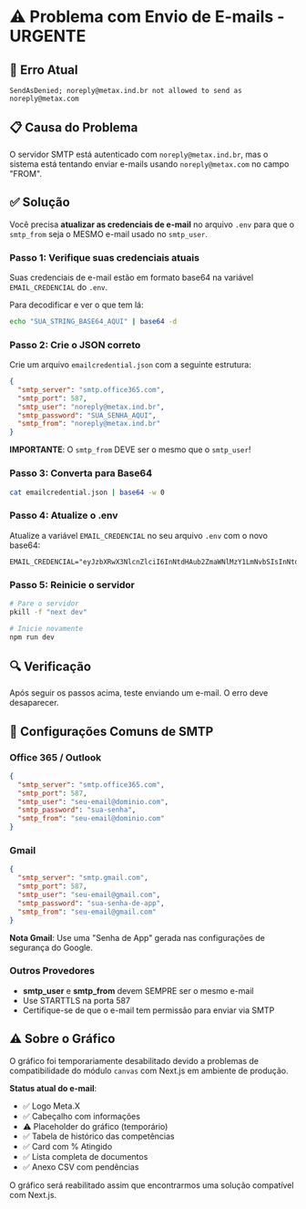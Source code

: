# ⚠️ Problema com Envio de E-mails - URGENTE

## 🔴 Erro Atual

```
SendAsDenied; noreply@metax.ind.br not allowed to send as noreply@metax.com
```

## 📋 Causa do Problema

O servidor SMTP está autenticado com `noreply@metax.ind.br`, mas o sistema está tentando enviar e-mails usando `noreply@metax.com` no campo "FROM".

## ✅ Solução

Você precisa **atualizar as credenciais de e-mail** no arquivo `.env` para que o `smtp_from` seja o MESMO e-mail usado no `smtp_user`.

### **Passo 1: Verifique suas credenciais atuais**

Suas credenciais de e-mail estão em formato base64 na variável `EMAIL_CREDENCIAL` do `.env`.

Para decodificar e ver o que tem lá:

```bash
echo "SUA_STRING_BASE64_AQUI" | base64 -d
```

### **Passo 2: Crie o JSON correto**

Crie um arquivo `emailcredential.json` com a seguinte estrutura:

```json
{
  "smtp_server": "smtp.office365.com",
  "smtp_port": 587,
  "smtp_user": "noreply@metax.ind.br",
  "smtp_password": "SUA_SENHA_AQUI",
  "smtp_from": "noreply@metax.ind.br"
}
```

**IMPORTANTE**: O `smtp_from` DEVE ser o mesmo que o `smtp_user`!

### **Passo 3: Converta para Base64**

```bash
cat emailcredential.json | base64 -w 0
```

### **Passo 4: Atualize o .env**

Atualize a variável `EMAIL_CREDENCIAL` no seu arquivo `.env` com o novo base64:

```env
EMAIL_CREDENCIAL="eyJzbXRwX3NlcnZlciI6InNtdHAub2ZmaWNlMzY1LmNvbSIsInNtdHBfcG9ydCI6NTg3LCJzbXRwX3VzZXIiOiJub3JlcGx5QG1ldGF4LmluZC5iciIsInNtdHBfcGFzc3dvcmQiOiJTVUFfU0VOSEFfIiwic210cF9mcm9tIjoibm9yZXBseUBtZXRheC5pbmQuYnIifQ=="
```

### **Passo 5: Reinicie o servidor**

```bash
# Pare o servidor
pkill -f "next dev"

# Inicie novamente
npm run dev
```

## 🔍 Verificação

Após seguir os passos acima, teste enviando um e-mail. O erro deve desaparecer.

## 📧 Configurações Comuns de SMTP

### **Office 365 / Outlook**
```json
{
  "smtp_server": "smtp.office365.com",
  "smtp_port": 587,
  "smtp_user": "seu-email@dominio.com",
  "smtp_password": "sua-senha",
  "smtp_from": "seu-email@dominio.com"
}
```

### **Gmail**
```json
{
  "smtp_server": "smtp.gmail.com",
  "smtp_port": 587,
  "smtp_user": "seu-email@gmail.com",
  "smtp_password": "sua-senha-de-app",
  "smtp_from": "seu-email@gmail.com"
}
```

**Nota Gmail**: Use uma "Senha de App" gerada nas configurações de segurança do Google.

### **Outros Provedores**
- **smtp_user** e **smtp_from** devem SEMPRE ser o mesmo e-mail
- Use STARTTLS na porta 587
- Certifique-se de que o e-mail tem permissão para enviar via SMTP

## ⚠️ Sobre o Gráfico

O gráfico foi temporariamente desabilitado devido a problemas de compatibilidade do módulo `canvas` com Next.js em ambiente de produção.

**Status atual do e-mail**:
- ✅ Logo Meta.X
- ✅ Cabeçalho com informações
- ⚠️ Placeholder do gráfico (temporário)
- ✅ Tabela de histórico das competências
- ✅ Card com % Atingido
- ✅ Lista completa de documentos
- ✅ Anexo CSV com pendências

O gráfico será reabilitado assim que encontrarmos uma solução compatível com Next.js.

